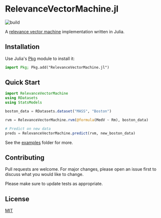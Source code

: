 # RelevanceVectorMachine.jl

![build](https://github.com/svaniksharma/RelevanceVectorMachine.jl/actions/workflows/CI.yml/badge.svg)

A [relevance vector machine](http://proceedings.mlr.press/r4/tipping03a/tipping03a.pdf) implementation written in Julia.

## Installation

Use Julia's [Pkg](https://docs.julialang.org/en/v1/stdlib/Pkg/) module to install it:

```julia
import Pkg; Pkg.add("RelevanceVectorMachine.jl")
```

## Quick Start

```julia
import RelevanceVectorMachine
using RDatasets
using StatsModels

boston_data = RDatasets.dataset("MASS", "Boston")

rvm = RelevanceVectorMachine.rvm(@formula(MedV ~ Rm), boston_data)

# Predict on new data
preds = RelevanceVectorMachine.predict(rvm, new_boston_data)
```

See the [examples](https://github.com/svaniksharma/RelevanceVectorMachine.jl/tree/master/examples) folder for more.

## Contributing

Pull requests are welcome. For major changes, please open an issue first
to discuss what you would like to change.

Please make sure to update tests as appropriate.

## License

[MIT](https://choosealicense.com/licenses/mit/)
